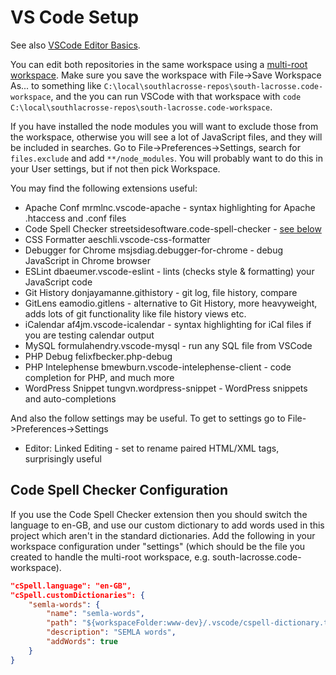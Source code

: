 # VS Code Setup

See also [VSCode Editor Basics](https://code.visualstudio.com/Docs/editor/codebasics).

You can edit both repositories in the same workspace using a [multi-root workspace](https://code.visualstudio.com/docs/editor/multi-root-workspaces). Make sure you save the workspace with File->Save Workspace As... to something like `C:\local\southlacrosse-repos\south-lacrosse.code-workspace`, and the you can run VSCode with that workspace with `code C:\local\southlacrosse-repos\south-lacrosse.code-workspace`.

If you have installed the node modules you will want to exclude those from the workspace, otherwise you will see a lot of JavaScript files, and they will be included in searches. Go to File->Preferences->Settings, search for `files.exclude` and add `**/node_modules`. You will probably want to do this in your User settings, but if not then pick Workspace.

You may find the following extensions useful:

* Apache Conf mrmlnc.vscode-apache - syntax highlighting for Apache .htaccess and .conf files
* Code Spell Checker streetsidesoftware.code-spell-checker - [see below](#code-spell-checker-configuration)
* CSS Formatter aeschli.vscode-css-formatter
* Debugger for Chrome msjsdiag.debugger-for-chrome - debug JavaScript in Chrome browser
* ESLint dbaeumer.vscode-eslint - lints (checks style & formatting) your JavaScript code
* Git History donjayamanne.githistory - git log, file history, compare
* GitLens eamodio.gitlens - alternative to Git History, more heavyweight, adds lots of git functionality like file history views etc.
* iCalendar af4jm.vscode-icalendar -  syntax highlighting for iCal files if you are testing calendar output
* MySQL formulahendry.vscode-mysql - run any SQL file from VSCode
* PHP Debug felixfbecker.php-debug
* PHP Intelephense bmewburn.vscode-intelephense-client - code completion for PHP, and much more
* WordPress Snippet tungvn.wordpress-snippet - WordPress snippets and auto-completions

And also the follow settings may be useful. To get to settings go to File->Preferences->Settings

* Editor: Linked Editing - set to rename paired HTML/XML tags, surprisingly useful

## Code Spell Checker Configuration

If you use the Code Spell Checker extension then you should switch the language to en-GB, and use our custom dictionary to add words used in this project which aren't in the standard dictionaries. Add the following in your workspace configuration under "settings" (which should be the file you created to handle the multi-root workspace, e.g. south-lacrosse.code-workspace).

```json
"cSpell.language": "en-GB",
"cSpell.customDictionaries": {
    "semla-words": {
        "name": "semla-words",
        "path": "${workspaceFolder:www-dev}/.vscode/cspell-dictionary.txt",
        "description": "SEMLA words",
        "addWords": true
    }
}
```

